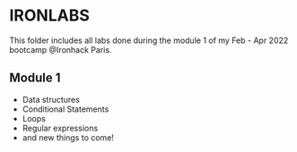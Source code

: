 # IRONLABS
 This folder includes all labs done during the module 1 of my Feb - Apr 2022 bootcamp @Ironhack Paris.
 
 ## Module 1
 - Data structures
 - Conditional Statements
 - Loops
 - Regular expressions
 - and new things to come!
